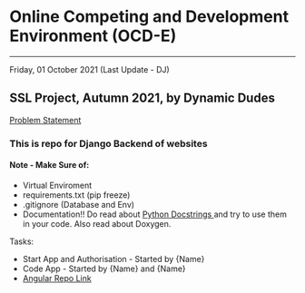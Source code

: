# Online Competing and Development Environment (OCD-E)
<hr>
Friday, 01 October 2021 (Last Update - DJ)

## SSL Project, Autumn 2021, by Dynamic Dudes
<a href="https://docs.google.com/document/d/10szxDLJBa7fABycPLZ21JLmvGOe4Hqb4G26f2co-mkY/edit">Problem Statement</a>

### This is repo for Django Backend of websites

#### Note - Make Sure of:
- Virtual Enviroment
- requirements.txt (pip freeze)
- .gitignore (Database and Env)
- Documentation!! Do read about <a href="https://www.geeksforgeeks.org/python-docstrings/"> Python Docstrings </a> and try to use them in your code. Also read about Doxygen.

Tasks:
<ul>
    <li>Start App and Authorisation - Started by {Name}</li>
    <li>Code App - Started by {Name} and {Name}</li>
    <li><a href="">Angular Repo Link</a></li>
</ul>
